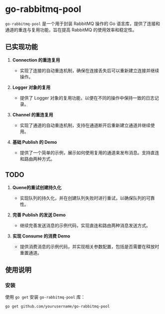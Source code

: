 # go-rabbitmq-pool

`go-rabbitmq-pool` 是一个用于封装 RabbitMQ 操作的 Go 语言库，提供了连接和通道的重连与复用功能，旨在提高 RabbitMQ 的使用效率和稳定性。

## 已实现功能

1. **Connection 的重连复用**
    - 实现了连接的自动重连机制，确保在连接丢失后可以重新建立连接并继续操作。

2. **Logger 对象的复用**
    - 提供了 Logger 对象的复用功能，以便在不同的操作中保持一致的日志记录。

3. **Channel 的重连复用**
    - 实现了通道的自动重连机制，支持在通道断开后重新建立通道并继续使用。

4. **基础 Publish 的 Demo**
    - 提供了一个简单的示例，展示如何使用复用的通道来发布消息。支持直连和路由两种方式。

## TODO

1. **Quene的重试创建持久化**
    - 实现队列的持久化，并在创建队列失败时进行重试，以确保队列的可靠性。

2. **完善 Publish 的发送 Demo**
    - 继续完善发送消息的示例代码，实现直连和路由两种消息发送方式。

3. **实现 Consume 的消费 Demo**
    - 提供消费消息的示例代码，并实现相关参数配置，包括是否需要在释放时重置通道。

## 使用说明

### 安装

使用 `go get` 安装 `go-rabbitmq-pool` 库：

```sh
go get github.com/yourusername/go-rabbitmq-pool

